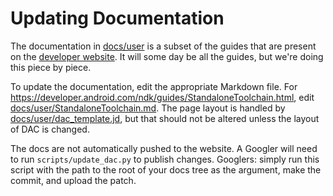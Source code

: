 Updating Documentation
======================

The documentation in [docs/user](user) is a subset of the guides that are
present on the [developer website]. It will some day be all the guides, but
we're doing this piece by piece.

[developer website]: https://developer.android.com/ndk/guides/index.html

To update the documentation, edit the appropriate Markdown file. For
https://developer.android.com/ndk/guides/StandaloneToolchain.html, edit
[docs/user/StandaloneToolchain.md](user/StandaloneToolchain.md). The page layout
is handled by [docs/user/dac\_template.jd](user/dac_template.jd), but that
should not be altered unless the layout of DAC is changed.

The docs are not automatically pushed to the website. A Googler will need to run
`scripts/update_dac.py` to publish changes. Googlers: simply run this script
with the path to the root of your docs tree as the argument, make the commit,
and upload the patch.
